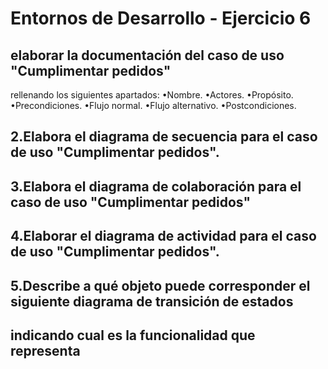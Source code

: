 # Entornos de Desarrollo - Ejercicio 6

## elaborar la documentación del caso de uso "Cumplimentar pedidos" 
rellenando los siguientes apartados:
 •Nombre.
 •Actores.
 •Propósito.
 •Precondiciones.
 •Flujo normal.
 •Flujo alternativo.
 •Postcondiciones.

 ## 2.Elabora el diagrama de secuencia para el caso de uso "Cumplimentar pedidos".
 ## 3.Elabora el diagrama de colaboración para el caso de uso "Cumplimentar pedidos"
 ## 4.Elaborar el diagrama de actividad para el caso de uso "Cumplimentar pedidos". 
 ## 5.Describe a qué objeto puede corresponder el siguiente diagrama de transición de estados
 ## indicando cual es la funcionalidad que representa
 
